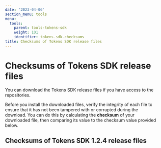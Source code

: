 ```yaml
---
date: '2023-04-06'
section_menu: tools
menu:
  tools:
    parent: tools-tokens-sdk
    weight: 101
    identifier: tokens-sdk-checksums
title: Checksums of Tokens SDK release files
---
```


# Checksums of Tokens SDK release files

You can download the Tokens SDK release files if you have access to the repositories.

Before you install the downloaded files, verify the integrity of each file to ensure that it has not been tampered with or corrupted during the download. You can do this by calculating the **checksum** of your downloaded file, then comparing its value to the checksum value provided below.

## Checksums of Tokens SDK 1.2.4 release files